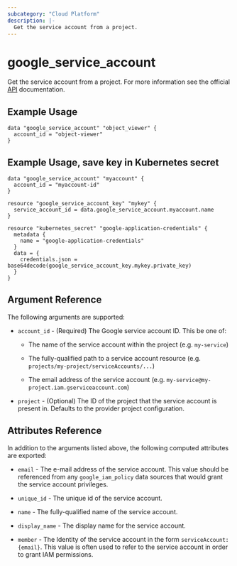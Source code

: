 ```yaml
---
subcategory: "Cloud Platform"
description: |-
  Get the service account from a project.
---
```


# google_service_account

Get the service account from a project. For more information see
the official [API](https://cloud.google.com/compute/docs/access/service-accounts) documentation.

## Example Usage

```hcl
data "google_service_account" "object_viewer" {
  account_id = "object-viewer"
}
```

## Example Usage, save key in Kubernetes secret
```hcl
data "google_service_account" "myaccount" {
  account_id = "myaccount-id"
}

resource "google_service_account_key" "mykey" {
  service_account_id = data.google_service_account.myaccount.name
}

resource "kubernetes_secret" "google-application-credentials" {
  metadata {
    name = "google-application-credentials"
  }
  data = {
    credentials.json = base64decode(google_service_account_key.mykey.private_key)
  }
}
```

## Argument Reference

The following arguments are supported:

* `account_id` - (Required) The Google service account ID. This be one of:

    * The name of the service account within the project (e.g. `my-service`)

    * The fully-qualified path to a service account resource (e.g.
      `projects/my-project/serviceAccounts/...`)

    * The email address of the service account (e.g.
      `my-service@my-project.iam.gserviceaccount.com`)

* `project` - (Optional) The ID of the project that the service account is present in.
    Defaults to the provider project configuration.

## Attributes Reference

In addition to the arguments listed above, the following computed attributes are
exported:

* `email` - The e-mail address of the service account. This value
    should be referenced from any `google_iam_policy` data sources
    that would grant the service account privileges.

* `unique_id` - The unique id of the service account.

* `name` - The fully-qualified name of the service account.

* `display_name` - The display name for the service account.

* `member` - The Identity of the service account in the form `serviceAccount:{email}`. This value is often used to refer to the service account in order to grant IAM permissions.
